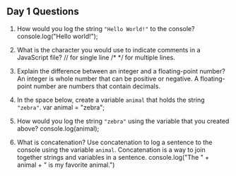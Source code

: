 ## Day 1 Questions

1. How would you log the string `"Hello World!"` to the console?
console.log("Hello world!");


1. What is the character you would use to indicate comments in a JavaScript file?
// for single line
/* */ for multiple lines.

1. Explain the difference between an integer and a floating-point number?
An integer is whole number that can be positive or negative. A floating-point number are numbers that contain decimals.

1. In the space below, create a variable `animal` that holds the string `"zebra"`.
var animal = "zebra";

1. How would you log the string `"zebra"` using the variable that you created above?
console.log(animal);

1. What is concatenation? Use concatenation to log a sentence to the console using the variable `animal`.
Concatenation is a way to join together strings and variables in a sentence.
console.log("The " + animal + " is my favorite animal.")

